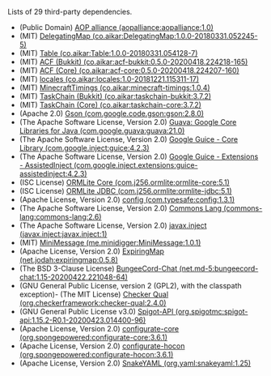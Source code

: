 Lists of 29 third-party dependencies.
- (Public Domain) [AOP alliance (aopalliance:aopalliance:1.0)](http://aopalliance.sourceforge.net)
- (MIT) [DelegatingMap (co.aikar:DelegatingMap:1.0.0-20180331.052245-5)]()
- (MIT) [Table (co.aikar:Table:1.0.0-20180331.054128-7)]()
- (MIT) [ACF (Bukkit) (co.aikar:acf-bukkit:0.5.0-20200418.224218-165)](https://acf.emc.gs/acf-bukkit)
- (MIT) [ACF (Core) (co.aikar:acf-core:0.5.0-20200418.224207-160)](https://acf.emc.gs/acf-core)
- (MIT) [locales (co.aikar:locales:1.0-20181221.115311-17)]()
- (MIT) [MinecraftTimings (co.aikar:minecraft-timings:1.0.4)]()
- (MIT) [TaskChain (Bukkit) (co.aikar:taskchain-bukkit:3.7.2)](https://taskchain.emc.gs/taskchain-bukkit)
- (MIT) [TaskChain (Core) (co.aikar:taskchain-core:3.7.2)](https://taskchain.emc.gs/taskchain-core)
- (Apache 2.0) [Gson (com.google.code.gson:gson:2.8.0)](https://github.com/google/gson/gson)
- (The Apache Software License, Version 2.0) [Guava: Google Core Libraries for Java (com.google.guava:guava:21.0)](https://github.com/google/guava/guava)
- (The Apache Software License, Version 2.0) [Google Guice - Core Library (com.google.inject:guice:4.2.3)](https://github.com/google/guice/guice)
- (The Apache Software License, Version 2.0) [Google Guice - Extensions - AssistedInject (com.google.inject.extensions:guice-assistedinject:4.2.3)](https://github.com/google/guice/extensions-parent/guice-assistedinject)
- (ISC License) [ORMLite Core (com.j256.ormlite:ormlite-core:5.1)](http://ormlite.sourceforge.net/)
- (ISC License) [ORMLite JDBC (com.j256.ormlite:ormlite-jdbc:5.1)](http://ormlite.sourceforge.net/)
- (Apache License, Version 2.0) [config (com.typesafe:config:1.3.1)](https://github.com/typesafehub/config)
- (The Apache Software License, Version 2.0) [Commons Lang (commons-lang:commons-lang:2.6)](http://commons.apache.org/lang/)
- (The Apache Software License, Version 2.0) [javax.inject (javax.inject:javax.inject:1)](http://code.google.com/p/atinject/)
- (MIT) [MiniMessage (me.minidigger:MiniMessage:1.0.1)](https://github.com/MiniDigger/MiniMessage)
- (Apache License, Version 2.0) [ExpiringMap (net.jodah:expiringmap:0.5.8)](http://github.com/jhalterman/expiringmap/)
- (The BSD 3-Clause License) [BungeeCord-Chat (net.md-5:bungeecord-chat:1.15-20200422.221048-64)](https://github.com/SpigotMC/BungeeCord/bungeecord-chat)
- (GNU General Public License, version 2 (GPL2), with the classpath exception)- (The MIT License) [Checker Qual (org.checkerframework:checker-qual:2.4.0)](https://checkerframework.org)
- (GNU General Public License v3.0) [Spigot-API (org.spigotmc:spigot-api:1.15.2-R0.1-20200423.014400-96)](https://www.spigotmc.org/)
- (Apache License, Version 2.0) [configurate-core (org.spongepowered:configurate-core:3.6.1)](https://github.com/SpongePowered/configurate/)
- (Apache License, Version 2.0) [configurate-hocon (org.spongepowered:configurate-hocon:3.6.1)](https://github.com/SpongePowered/configurate/)
- (Apache License, Version 2.0) [SnakeYAML (org.yaml:snakeyaml:1.25)](http://www.snakeyaml.org)
